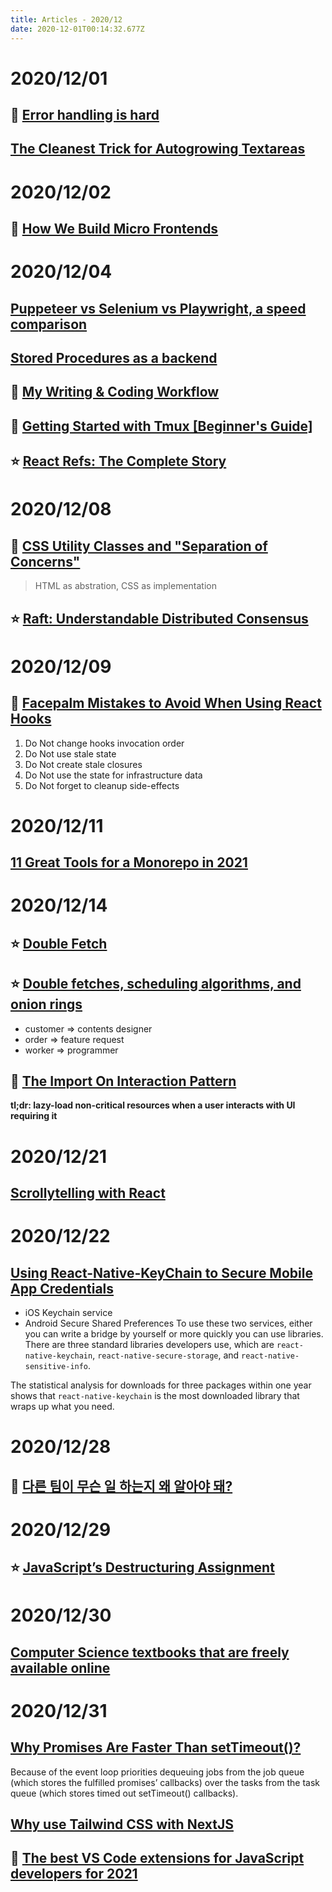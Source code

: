 ```yaml
---
title: Articles - 2020/12
date: 2020-12-01T00:14:32.677Z
---
```


# 2020/12/01

## 🌟 [Error handling is hard](https://www.fpcomplete.com/blog/error-handling-is-hard/)

## [The Cleanest Trick for Autogrowing Textareas](https://css-tricks.com/the-cleanest-trick-for-autogrowing-textareas/)

# 2020/12/02

## 🌟 [How We Build Micro Frontends](https://blog.bitsrc.io/how-we-build-micro-front-ends-d3eeeac0acfc)

# 2020/12/04

## [Puppeteer vs Selenium vs Playwright, a speed comparison](https://blog.checklyhq.com/puppeteer-vs-selenium-vs-playwright-speed-comparison/)

## [Stored Procedures as a backend](https://gnuhost.medium.com/stored-procedures-as-a-backend-c5d2db452fc2)

## 🌠 [My Writing & Coding Workflow](http://jacobzelko.com/workflow/)

## 🌟 [Getting Started with Tmux [Beginner's Guide]](https://linuxhandbook.com/tmux/#)

## ⭐️ [React Refs: The Complete Story](https://unicorn-utterances.com/posts/react-refs-complete-story)

# 2020/12/08

## 🌠 [CSS Utility Classes and "Separation of Concerns"](https://adamwathan.me/css-utility-classes-and-separation-of-concerns/)

> HTML as abstration, CSS as implementation

## ⭐️ [Raft: Understandable Distributed Consensus](http://thesecretlivesofdata.com/raft/)

# 2020/12/09

## 🌠 [Facepalm Mistakes to Avoid When Using React Hooks](https://dmitripavlutin.com/react-hooks-mistakes-to-avoid/)

1. Do Not change hooks invocation order
2. Do Not use stale state
3. Do Not create stale closures
4. Do Not use the state for infrastructure data
5. Do Not forget to cleanup side-effects

# 2020/12/11

## [11 Great Tools for a Monorepo in 2021](https://blog.bitsrc.io/11-tools-to-build-a-monorepo-in-2021-7ce904821cc2)

# 2020/12/14

## ⭐️ [Double Fetch](https://ctf-wiki.github.io/ctf-wiki/pwn/linux/kernel/double-fetch/)

## ⭐️ [Double fetches, scheduling algorithms, and onion rings](https://offlinemark.com/2020/11/12/double-fetches-scheduling-algorithms-onion-rings/)

- customer => contents designer
- order => feature request
- worker => programmer

## 🌟 [The Import On Interaction Pattern](https://addyosmani.com/blog/import-on-interaction/)

**tl;dr: lazy-load non-critical resources when a user interacts with UI requiring it**

# 2020/12/21

## [Scrollytelling with React](https://varun.ca/scrollytelling/)

# 2020/12/22

## [Using React-Native-KeyChain to Secure Mobile App Credentials](https://blog.bitsrc.io/using-keychain-in-react-native-and-keeping-the-app-session-alive-ff8f8850119c)

- iOS Keychain service
- Android Secure Shared Preferences
  To use these two services, either you can write a bridge by yourself or more quickly you can use libraries. There are three standard libraries developers use, which are `react-native-keychain`, `react-native-secure-storage`, and `react-native-sensitive-info`.

The statistical analysis for downloads for three packages within one year shows that `react-native-keychain` is the most downloaded library that wraps up what you need.

# 2020/12/28

## 🌠 [다른 팀이 무슨 일 하는지 왜 알아야 돼?](https://brunch.co.kr/@goodgdg/131)

# 2020/12/29

## ⭐️ [JavaScript’s Destructuring Assignment](https://medium.com/javascript-in-plain-english/javascripts-destructuring-assignment-6d2c7db9bea8)

# 2020/12/30

## [Computer Science textbooks that are freely available online](https://csgordon.github.io/books.html)

# 2020/12/31

## [Why Promises Are Faster Than setTimeout()?](https://dmitripavlutin.com/javascript-promises-settimeout/)

Because of the event loop priorities dequeuing jobs from the job queue (which stores the fulfilled promises’ callbacks) over the tasks from the task queue (which stores timed out setTimeout() callbacks).

## [Why use Tailwind CSS with NextJS](https://byrayray.dev/posts/2020-12-27-why-use-tailwind-css-with-nextjs)

## 🌟 [The best VS Code extensions for JavaScript developers for 2021](https://livecodestream.dev/post/the-best-vs-code-extensions-for-javascript-developers-for-2021/)

